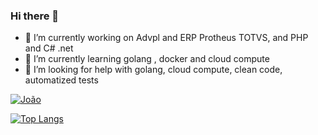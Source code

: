 ### Hi there 👋

- 🔭 I’m currently working on Advpl and ERP Protheus TOTVS, and PHP and C# .net
- 🌱 I’m currently learning golang , docker and cloud compute
- 🤔 I’m looking for help with golang, cloud compute, clean code, automatized tests


[![João](https://github-readme-stats.vercel.app/api?username=jmfrolim&show_icons=true&count_private=true
)](https://github.com/jmfrolim/github-readme-stats)


[![Top Langs](https://github-readme-stats.vercel.app/api/top-langs/?username=jmfrolim)](https://github.com/jmfrolim/github-readme-stats)

<!--

**jmfrolim/jmfrolim** is a ✨ _special_ ✨ repository because its `README.md` (this file) appears on your GitHub profile.

Here are some ideas to get you started:
- 👯 I’m looking to collaborate on ...
- 🤔 I’m looking for help with ...
- 💬 Ask me about ...
- 📫 How to reach me: ...
- 😄 Pronouns: ...
- ⚡ Fun fact: ...
-->

